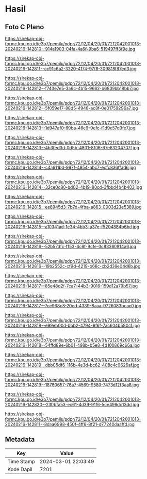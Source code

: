 # Hasil

## Foto C Plano

https://sirekap-obj-formc.kpu.go.id/e3b7/pemilu/pdpr/72/12/04/20/01/7212042001013-20240216-142810--914a1903-04fa-4a6f-9ba6-519497ff3f9e.jpg

https://sirekap-obj-formc.kpu.go.id/e3b7/pemilu/pdpr/72/12/04/20/01/7212042001013-20240216-142811--cc91c6a2-3220-4174-97f8-309818f87ed3.jpg

https://sirekap-obj-formc.kpu.go.id/e3b7/pemilu/pdpr/72/12/04/20/01/7212042001013-20240216-142812--f740e7e5-3a6c-4b15-9662-b6839bb18bb7.jpg

https://sirekap-obj-formc.kpu.go.id/e3b7/pemilu/pdpr/72/12/04/20/01/7212042001013-20240216-142812--5f059e17-88d5-4948-ac8f-0e01759296a7.jpg

https://sirekap-obj-formc.kpu.go.id/e3b7/pemilu/pdpr/72/12/04/20/01/7212042001013-20240216-142813--1d947af0-69ba-46e9-9efc-f1d9e57d9fe7.jpg

https://sirekap-obj-formc.kpu.go.id/e3b7/pemilu/pdpr/72/12/04/20/01/7212042001013-20240216-142813--4b3fed3d-0d5b-4801-8106-67e83204707f.jpg

https://sirekap-obj-formc.kpu.go.id/e3b7/pemilu/pdpr/72/12/04/20/01/7212042001013-20240216-142814--c4a911bd-997f-4954-abc7-ecfc836ffad6.jpg

https://sirekap-obj-formc.kpu.go.id/e3b7/pemilu/pdpr/72/12/04/20/01/7212042001013-20240216-142814--32ce0c80-bd02-4b19-80cd-3fbbd4b4b403.jpg

https://sirekap-obj-formc.kpu.go.id/e3b7/pemilu/pdpr/72/12/04/20/01/7212042001013-20240216-142815--ee8945d3-7b7d-4fba-a863-0003d23e5389.jpg

https://sirekap-obj-formc.kpu.go.id/e3b7/pemilu/pdpr/72/12/04/20/01/7212042001013-20240216-142815--a10341ad-1e34-4bb3-a37e-f5204884b6bd.jpg

https://sirekap-obj-formc.kpu.go.id/e3b7/pemilu/pdpr/72/12/04/20/01/7212042001013-20240216-142816--52b57dfc-f153-4c6f-9cfe-0c83360814a6.jpg

https://sirekap-obj-formc.kpu.go.id/e3b7/pemilu/pdpr/72/12/04/20/01/7212042001013-20240216-142816--19b2552c-cf9d-4219-b68c-cb2d36e04d6b.jpg

https://sirekap-obj-formc.kpu.go.id/e3b7/pemilu/pdpr/72/12/04/20/01/7212042001013-20240216-142817--85e48d2f-7ca7-44b3-9016-159d12a79b57.jpg

https://sirekap-obj-formc.kpu.go.id/e3b7/pemilu/pdpr/72/12/04/20/01/7212042001013-20240216-142817--7ce968c8-20ed-4339-8aaa-9726083bcac0.jpg

https://sirekap-obj-formc.kpu.go.id/e3b7/pemilu/pdpr/72/12/04/20/01/7212042001013-20240216-142818--e99eb00d-bbb2-4794-9f6f-7ac604b580c1.jpg

https://sirekap-obj-formc.kpu.go.id/e3b7/pemilu/pdpr/72/12/04/20/01/7212042001013-20240216-142818--54ffd89e-6b01-498b-b5e8-4d100869c66a.jpg

https://sirekap-obj-formc.kpu.go.id/e3b7/pemilu/pdpr/72/12/04/20/01/7212042001013-20240216-142819--dbb05df6-116b-4e3d-bc62-408c4c0629af.jpg

https://sirekap-obj-formc.kpu.go.id/e3b7/pemilu/pdpr/72/12/04/20/01/7212042001013-20240216-142819--18760657-76a7-4569-9580-7473d12f3aa8.jpg

https://sirekap-obj-formc.kpu.go.id/e3b7/pemilu/pdpr/72/12/04/20/01/7212042001013-20240216-142820--230bfa53-ec61-4d39-9116-5ce496dc13dd.jpg

https://sirekap-obj-formc.kpu.go.id/e3b7/pemilu/pdpr/72/12/04/20/01/7212042001013-20240216-142811--8daa6998-450f-4ff6-8f21-d77240daaffd.jpg


## Metadata

| Key        | Value               |
| ---------- | ------------------- |
| Time Stamp | 2024-03-01 22:03:49 |
| Kode Dapil | 7201                |




